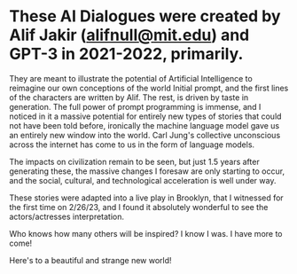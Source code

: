 # These AI Dialogues were created by Alif Jakir (alifnull@mit.edu) and GPT-3 in 2021-2022, primarily.
They are meant to illustrate the potential of Artificial Intelligence to reimagine our own conceptions of the world
Initial prompt, and the first lines of the characters are written by Alif.
The rest, is driven by taste in generation.
The full power of prompt programming is immense, and I noticed in it a massive potential for entirely new types of stories that could not have been told before, ironically the machine language model gave us an entirely new window into the world. Carl Jung's collective unconscious across the internet has come to us in the form of language models.

The impacts on civilization remain to be seen, but just 1.5 years after generating these, the massive changes I foresaw are only starting to occur, and the social, cultural, and technological acceleration is well under way.

These stories were adapted into a live play in Brooklyn, that I witnessed for the first time
on 2/26/23, and I found it absolutely wonderful to see the actors/actresses interpretation.

Who knows how many others will be inspired? I know I was. I have more to come!

Here's to a beautiful and strange new world!


